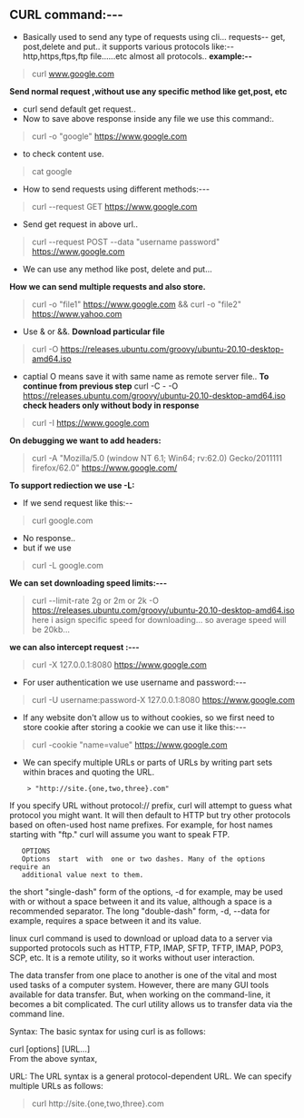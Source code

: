 
## CURL command:---
- Basically used to send any type of requests using cli...
 requests-- get, post,delete and put..
it supports various protocols like:-- http,https,ftps,ftp file......etc almost all protocols..
**example:--**
> curl www.google.com

  **Send  normal request ,without  use any specific method like get,post, etc**
- curl send default get request..
 - Now to save above response inside any file we use this command:.
 
 > curl -o "google" https://www.google.com 


 - to check content use.
  > cat google

 - How to send  requests using different methods:---
 > curl --request GET https://www.google.com
-  Send get request in above url..

 >  curl --request POST --data "username password" https://www.google.com
 
 - We can use any method like post, delete and put...
 
 **How we can send multiple requests and also store.**
 > curl -o "file1"  https://www.google.com  && curl -o "file2"  https://www.yahoo.com 
- Use & or &&.
 **Download particular file**
> curl -O  https://releases.ubuntu.com/groovy/ubuntu-20.10-desktop-amd64.iso
- captial O means save it with same name as remote server file.. 
**To continue from previous step**
curl -C - -O  https://releases.ubuntu.com/groovy/ubuntu-20.10-desktop-amd64.iso
 **check headers only without body in response**
 > curl -I https://www.google.com

 **On debugging we want to add headers:**
 
 > curl -A "Mozilla/5.0 (window NT 6.1; Win64; rv:62.0) Gecko/2011111 firefox/62.0" https://www.google.com/

**To support rediection we use -L:** 
- If we send request like this:--
 > curl google.com  
 - No response.. 
 - but if we use 
 > curl -L google.com  

 **We can set downloading  speed  limits:---**
 >  curl --limit-rate 2g or 2m or 2k -O  https://releases.ubuntu.com/groovy/ubuntu-20.10-desktop-amd64.iso
 here i asign specific speed for downloading... so average speed will be 20kb...

 **we can also intercept request :---**
>  curl -X 127.0.0.1:8080 https://www.google.com

 - For user authentication we use username and password:---
 > curl -U username:password-X 127.0.0.1:8080 https://www.google.com
 
 - If any website don't allow us to without cookies, so we first need to store cookie  after storing a cookie we can use it like this:---
 > curl -cookie "name=value" https://www.google.com
  
  - We can specify multiple URLs or parts of URLs  by    writing  part  sets
       within braces and quoting the URL.

         > "http://site.{one,two,three}.com"

If you specify URL without protocol:// prefix,  curl  will  attempt  to
 guess  what  protocol  you might want. It will then default to HTTP but
 try other protocols based on often-used host name prefixes.  For  example,  for  host names starting with "ftp." curl will assume you want to
       speak FTP.
       
       OPTIONS
       Options  start  with  one or two dashes. Many of the options require an
       additional value next to them.


the short "single-dash" form of the options, -d  for  example,  may  be
       used with or without a space between it and its value, although a space
       is a recommended separator. The long "double-dash" form, -d, --data for
       example, requires a space between it and its value.
       
      
      
      
 linux curl command is used to download or upload data to a server via supported protocols such as HTTP, FTP, IMAP, SFTP, TFTP, IMAP, POP3, SCP, etc. It is a remote utility, so it works without user interaction.

The data transfer from one place to another is one of the vital and most used tasks of a computer system. However, there are many GUI
tools available for data transfer. But, when working on the command-line, it becomes a bit complicated. The curl utility allows us to transfer data via the command line.

Syntax:
The basic syntax for using curl is as follows:

curl [options] [URL...]  
From the above syntax, 
       
URL:
The URL
syntax is a general protocol-dependent URL. We can specify multiple URLs as follows:

> curl http://site.{one,two,three}.com  

